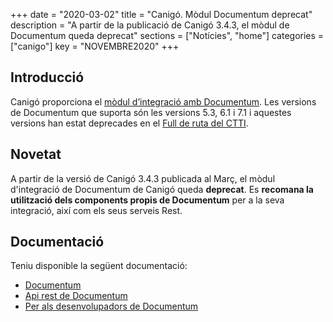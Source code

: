 +++
date        = "2020-03-02"
title       = "Canigó. Mòdul Documentum deprecat"
description = "A partir de la publicació de Canigó 3.4.3, el mòdul de Documentum queda deprecat"
sections    = ["Notícies", "home"]
categories  = ["canigo"]
key         = "NOVEMBRE2020"
+++

## Introducció

Canigó proporciona el [mòdul d’integració amb Documentum](/canigo-documentacio-versions-3x-integracio/modul-documentum/).
Les versions de Documentum que suporta són les versions 5.3, 6.1 i 7.1 i aquestes versions han estat deprecades en
el [Full de ruta del CTTI](https://qualitat.solucions.gencat.cat/estandards/estandard-full-ruta-programari/).

## Novetat

A partir de la versió de Canigó 3.4.3 publicada al Març, el mòdul d'integració de Documentum de Canigó queda **deprecat**.
Es **recomana la utilització dels components propis de Documentum** per a la seva integració, així com els seus serveis Rest.

## Documentació

Teniu disponible la següent documentació:

* [Documentum](https://www.opentext.com/products-and-solutions/products/enterprise-content-management/documentum-platform)
* [Api rest de Documentum](https://developer.opentext.com/webaccess/#url=%2Fawd%2Fresources%2Farticles%2F6102%2Fcontent%2Bserver%2Brest%2Bapi%2B%2Bquick%2Bstart%2Bguide)
* [Per als desenvolupadors de Documentum](https://developer.opentext.com/webaccess/#url=%2Fawd%2Fintro&tab=501)

